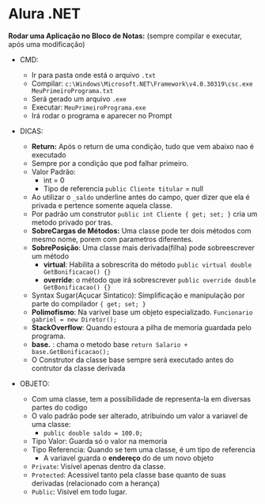 # Alura .NET

**Rodar uma Aplicação no Bloco de Notas:** (sempre compilar e executar, após uma modificação)
* CMD:
   * Ir para pasta onde está o arquivo `.txt`
   * Compilar: `c:\Windows\Microsoft.NET\Framework\v4.0.30319\csc.exe MeuPrimeiroPrograma.txt`
   * Será gerado um arquivo `.exe`
   * Executar: `MeuPrimeiroPrograma.exe`
   * Irá rodar o programa e aparecer no Prompt
   
* DICAS:
   * **Return:** Após o return de uma condição, tudo que vem abaixo nao é executado
   * Sempre por a condição que pod falhar primeiro.
   * Valor Padrão:
      * int = 0
      * Tipo de referencia `public Cliente titular` = null
   * Ao utilizar o `_saldo` underline antes do campo, quer dizer que ela é privada e pertence somente aquela classe.
   * Por padrão um construtor `public int Cliente { get; set; }` cria um metodo privado por tras.
   * **SobreCargas de Métodos:** Uma classe pode ter dois métodos com mesmo nome, porem com parametros diferentes.
   * **SobrePosição**: Uma classe mais derivada(filha) pode sobreescrever um método 
      * **virtual**: Habilita a sobrescrita do método `public virtual double GetBonificacao() {} `
      * **override**: o método que irá sobrescrever `public override double GetBonificacao() {} `
   * Syntax Sugar(Açucar Sintatico): Simplificação e manipulação por parte do compilador `{ get; set; }`
   * **Polimofismo**: Na varivel base um objeto especializado. `Funcionario gabriel = new Diretor();`
   * **StackOverflow**: Quando estoura a pilha de memoria guardada pelo programa.
   * **base.** : chama o metodo base  `return Salario + base.GetBonificacao();` 
   * O Construtor da classe base sempre será executado antes do contrutor da classe derivada
   
   
* OBJETO:
   * Com uma classe, tem a possibilidade de representa-la em diversas partes do codigo
   * O valo padrão pode ser alterado, atribuindo um valor a variavel de uma classe:
      * `public double saldo = 100.0;`
   * Tipo Valor: Guarda só o valor na memoria
   * Tipo Referencia: Quando se tem uma classe, é um tipo de referencia
      * A variavel guarda o **endereço** do de um novo objeto
   * `Private`: Visível apenas dentro da classe.
   * `Protected`: Acessivel tanto pela classe base quanto de suas derivadas (relacionado com a herança)
   * `Public`: Visivel em todo lugar.
